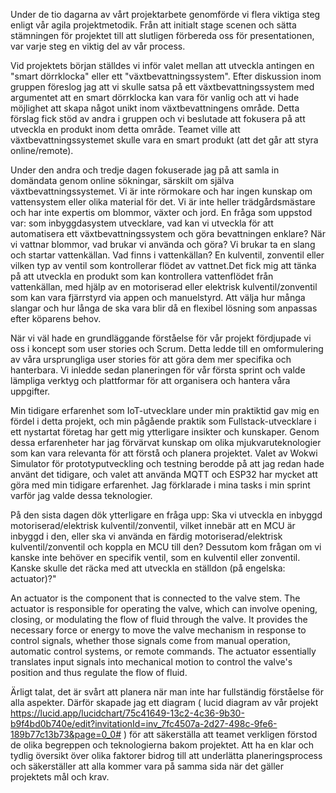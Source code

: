 Under de tio dagarna av vårt projektarbete genomförde vi flera viktiga steg enligt vår agila projektmetodik. Från att initialt stage scenen och sätta stämningen för projektet till att slutligen förbereda oss för presentationen, var varje steg en viktig del av vår process.

Vid projektets början ställdes vi inför valet mellan att utveckla antingen en "smart dörrklocka" eller ett "växtbevattningssystem". Efter diskussion inom gruppen föreslog jag att vi skulle satsa på ett växtbevattningssystem med argumentet att en smart dörrklocka kan vara för vanlig och att vi hade möjlighet att skapa något unikt inom växtbevattningens område. Detta förslag fick stöd av andra i gruppen och vi beslutade att fokusera på att utveckla en produkt inom detta område. Teamet ville att växtbevattningssystemet skulle vara en smart produkt (att det går att styra online/remote). 

Under den andra och tredje dagen fokuserade jag på att samla in domändata genom online sökningar, särskilt om själva växtbevattningssystemet. Vi är inte rörmokare och har ingen kunskap om vattensystem eller olika material för det. Vi är inte heller trädgårdsmästare och har inte expertis om blommor, växter och jord. En fråga som uppstod var: som inbyggdasystem utvecklare, vad kan vi utveckla för att automatisera ett växtbevattningssystem och göra bevattningen enklare? När vi vattnar blommor, vad brukar vi använda och göra? Vi brukar ta en slang och startar vattenkällan. Vad finns i vattenkällan? En kulventil, zonventil eller vilken typ av ventil som kontrollerar flödet av vattnet.Det fick mig att tänka på att utveckla en produkt som kan kontrollera vattenflödet från vattenkällan, med hjälp av en motoriserad eller elektrisk kulventil/zonventil som kan vara fjärrstyrd via appen och manuelstyrd. Att välja hur många slangar och hur långa de ska vara blir då en flexibel lösning som anpassas efter köparens behov.

När vi väl hade en grundläggande förståelse för vår projekt fördjupade vi oss i koncept som user stories och Scrum. Detta ledde till en omformulering av våra ursprungliga user stories för att göra dem mer specifika och hanterbara. Vi inledde sedan planeringen för vår första sprint och valde lämpliga verktyg och plattformar för att organisera och hantera våra uppgifter. 

Min tidigare erfarenhet som IoT-utvecklare under min praktiktid gav mig en fördel i detta projekt, och min pågående praktik som Fullstack-utvecklare i ett nystartat företag har gett mig ytterligare insikter och kunskaper. Genom dessa erfarenheter har jag förvärvat kunskap om olika mjukvaruteknologier som kan vara relevanta för att förstå och planera projektet. Valet av Wokwi Simulator för prototyputveckling och testning berodde på att jag redan hade använt det tidigare, och valet att använda MQTT och ESP32 har mycket att göra med min tidigare erfarenhet. Jag förklarade i mina tasks i min sprint varför jag valde dessa teknologier.

På den sista dagen dök ytterligare en fråga upp: Ska vi utveckla en inbyggd motoriserad/elektrisk kulventil/zonventil, vilket innebär att en MCU är inbyggd i den, eller ska vi använda en färdig motoriserad/elektrisk kulventil/zonventil och koppla en MCU till den? Dessutom kom frågan om vi kanske inte behöver en specifik ventil, som en kulventil eller zonventil. Kanske skulle det räcka med att utveckla en ställdon (på engelska: actuator)?"

An actuator is the component that is connected to the valve stem. The actuator is responsible for operating the valve, which can involve opening, closing, or modulating the flow of fluid through the valve. It provides the necessary force or energy to move the valve mechanism in response to control signals, whether those signals come from manual operation, automatic control systems, or remote commands. The actuator essentially translates input signals into mechanical motion to control the valve's position and thus regulate the flow of fluid.

Ärligt talat, det är svårt att planera när man inte har fullständig förståelse för alla aspekter. Därför skapade jag ett diagram ( lucid diagram av vår projekt https://lucid.app/lucidchart/75c41649-13c2-4c36-9b30-b9f4bd0b740e/edit?invitationId=inv_7fc4507a-2d27-498c-9fe6-189b77c13b73&page=0_0# ) för att säkerställa att teamet verkligen förstod de olika begreppen och teknologierna bakom projektet. Att ha en klar och tydlig översikt över olika faktorer bidrog till att underlätta planeringsprocess och säkerställer att alla kommer vara på samma sida när det gäller projektets mål och krav.





